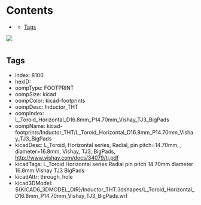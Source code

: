 



Contents
========

* [](#)
	* [Tags](#tags)
  
![][im]
# 

## Tags

- index: 8100
- hexID: 
- oompType: FOOTPRINT
- oompSize: kicad
- oompColor: kicad-footprints
- oompDesc: Inductor_THT
- oompIndex: L_Toroid_Horizontal_D16.8mm_P14.70mm_Vishay_TJ3_BigPads
- oompName: kicad-footprints/Inductor_THT/L_Toroid_Horizontal_D16.8mm_P14.70mm_Vishay_TJ3_BigPads
- kicadDesc: L_Toroid, Horizontal series, Radial, pin pitch=14.70mm, , diameter=16.8mm, Vishay, TJ3, BigPads, http://www.vishay.com/docs/34079/tj.pdf
- kicadTags: L_Toroid Horizontal series Radial pin pitch 14.70mm  diameter 16.8mm Vishay TJ3 BigPads
- kicadAttr: through_hole
- kicad3DModel: ${KICAD6_3DMODEL_DIR}/Inductor_THT.3dshapes/L_Toroid_Horizontal_D16.8mm_P14.70mm_Vishay_TJ3_BigPads.wrl



[im]: image.png
